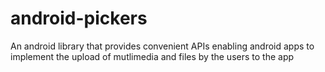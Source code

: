 # android-pickers
An android library that provides convenient APIs enabling android apps to implement the upload of mutlimedia and files by the users to the app
